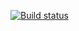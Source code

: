 [![Build status](https://ci.appveyor.com/api/projects/status/cekr8mbt8iiabijp?svg=true)](https://ci.appveyor.com/project/Uliana-O/api-ci)
